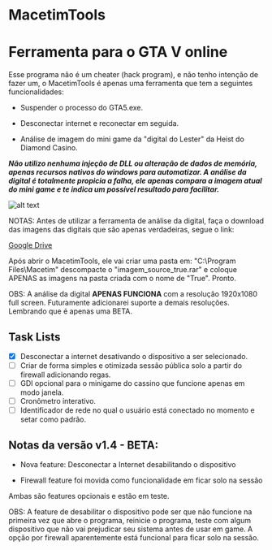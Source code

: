 # MacetimTools

# Ferramenta para o GTA V online

Esse programa não é um cheater (hack program), e não tenho intenção de fazer um, 
o MacetimTools é apenas uma ferramenta que tem a seguintes funcionalidades:

* Suspender o processo do GTA5.exe.

* Desconectar internet e reconectar em seguida.

* Análise de imagem do mini game da "digital do Lester" da Heist do Diamond Casino.

***Não utilizo nenhuma injeção de DLL ou alteração de dados de memória, apenas recursos nativos do windows para automatizar.
A análise da digital é totalmente propicia a falha, ele apenas compara a imagem atual do mini game e 
te indica um possível resultado para facilitar.***

![alt text](https://i.imgur.com/Nt9HBuV.png)

NOTAS:
Antes de utilizar a ferramenta de análise da digital, faça o download das imagens das digitais que são apenas verdadeiras, segue o link:

[Google Drive](https://drive.google.com/file/d/1jazL9dBK69CcO_r6zA5dZ8lsp4Msy2X_/view?usp=sharing)

Após abrir o MacetimTools, ele vai criar uma pasta em: "C:\Program Files\Macetim"
descompacte o "imagem_source_true.rar" e coloque APENAS as imagens na pasta criada com o nome de "True". Pronto.

OBS: A análise da digital **APENAS FUNCIONA** com a resolução 1920x1080 full screen. Futuramente adicionarei suporte a demais resoluções.
Lembrando que é apenas uma BETA.

## Task Lists
- [x] Desconectar a internet desativando o dispositivo a ser selecionado.
- [ ] Criar de forma simples e otimizada sessão pública solo a partir do firewall adicionando regas.
- [ ] GDI opcional para o minigame do cassino que funcione apenas em modo janela.
- [ ] Cronômetro interativo.
- [ ] Identificador de rede no qual o usuário está conectado no momento e setar como padrão.

## Notas da versão v1.4 - BETA: 

* Nova feature: Desconectar a Internet desabilitando o dispositivo

* Firewall feature foi movida como funcionalidade em ficar solo na sessão

Ambas são features opcionais e estão em teste. 

OBS: A feature de desabilitar o dispositivo pode ser que não funcione na primeira vez que abre o programa, reinicie o programa, 
teste com algum dispositivo que não vai prejudicar seu sistema antes de usar em game.
A opção por firewall aparentemente está funcional para ficar solo na sessão.
